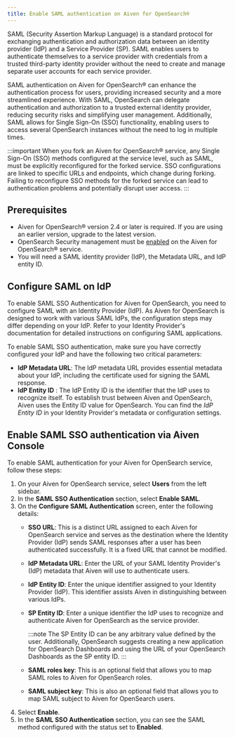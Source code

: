```yaml
---
title: Enable SAML authentication on Aiven for OpenSearch®
---
```


SAML (Security Assertion Markup Language) is a standard protocol for
exchanging authentication and authorization data between an identity
provider (IdP) and a Service Provider (SP). SAML enables users to
authenticate themselves to a service provider with credentials from a
trusted third-party identity provider without the need to create and
manage separate user accounts for each service provider.

SAML authentication on Aiven for OpenSearch® can enhance the
authentication process for users, providing increased security and a
more streamlined experience. With SAML, OpenSearch can delegate
authentication and authorization to a trusted external identity
provider, reducing security risks and simplifying user management.
Additionally, SAML allows for Single Sign-On (SSO) functionality,
enabling users to access several OpenSearch instances without the need
to log in multiple times.

:::important
When you fork an Aiven for OpenSearch® service, any Single Sign-On (SSO)
methods configured at the service level, such as SAML, must be
explicitly reconfigured for the forked service. SSO configurations are
linked to specific URLs and endpoints, which change during forking.
Failing to reconfigure SSO methods for the forked service can lead to
authentication problems and potentially disrupt user access.
:::

## Prerequisites

-   Aiven for OpenSearch® version 2.4 or later is required. If you are
    using an earlier version, upgrade to the latest version.
-   OpenSearch Security management must be
    [enabled](/docs/products/opensearch/howto/enable-opensearch-security) on the Aiven for OpenSearch® service.
-   You will need a SAML identity provider (IdP), the Metadata URL, and
    IdP entity ID.

## Configure SAML on IdP

To enable SAML SSO Authentication for Aiven for OpenSearch, you need to
configure SAML with an Identity Provider (IdP). As Aiven for OpenSearch
is designed to work with various SAML IdPs, the configuration steps may
differ depending on your IdP. Refer to your Identity Provider's
documentation for detailed instructions on configuring SAML
applications.

To enable SAML SSO authentication, make sure you have correctly
configured your IdP and have the following two critical parameters:

-   **IdP Metadata URL**: The IdP metadata URL provides essential
    metadata about your IdP, including the certificate used for signing
    the SAML response.
-   **IdP Entity ID** : The IdP Entity ID is the identifier that the IdP
    uses to recognize itself. To establish trust between Aiven and
    OpenSearch, Aiven uses the Entity ID value for OpenSearch. You can
    find the *IdP Entity ID* in your Identity Provider's metadata or
    configuration settings.

## Enable SAML SSO authentication via Aiven Console

To enable SAML authentication for your Aiven for OpenSearch service,
follow these steps:

1.  On your Aiven for OpenSearch service, select **Users** from the left
    sidebar.
2.  In the **SAML SSO Authentication** section, select **Enable SAML**.
3.  On the **Configure SAML Authentication** screen, enter the following
    details:
    -   **SSO URL**: This is a distinct URL assigned to each Aiven for
        OpenSearch service and serves as the destination where the
        Identity Provider (IdP) sends SAML responses after a user has
        been authenticated successfully. It is a fixed URL that cannot
        be modified.

    -   **IdP Metadata URL**: Enter the URL of your SAML Identity
        Provider's (IdP) metadata that Aiven will use to authenticate
        users.

    -   **IdP Entity ID**: Enter the unique identifier assigned to your
        Identity Provider (IdP). This identifier assists Aiven in
        distinguishing between various IdPs.

    -   **SP Entity ID**: Enter a unique identifier the IdP uses to
        recognize and authenticate Aiven for OpenSearch as the service
        provider.

        :::note
        The SP Entity ID can be any arbitrary value defined by the user.
        Additionally, OpenSearch suggests creating a new application for
        OpenSearch Dashboards and using the URL of your OpenSearch
        Dashboards as the SP entity ID.
        :::

    -   **SAML roles key**: This is an optional field that allows you to
        map SAML roles to Aiven for OpenSearch roles.

    -   **SAML subject key**: This is also an optional field that allows
        you to map SAML subject to Aiven for OpenSearch users.
4.  Select **Enable**.
5.  In the **SAML SSO Authentication** section, you can see the SAML
    method configured with the status set to **Enabled**.
